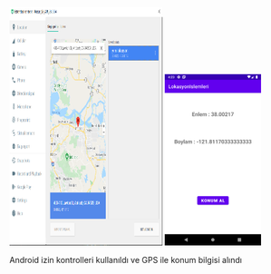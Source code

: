 <img src="https://github.com/tugcenurdaglar/lokasyon_islemleri/blob/master/l1.PNG" width="270px" height="420px">  <img src="https://github.com/tugcenurdaglar/lokasyon_islemleri/blob/master/Screenshot_1617458766.png" width="170px">

Android izin kontrolleri kullanıldı ve GPS ile konum bilgisi alındı
